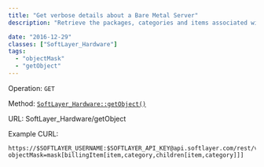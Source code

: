 ```yaml
---
title: "Get verbose details about a Bare Metal Server"
description: "Retrieve the packages, categories and items associated with a Bare Metal Server."

date: "2016-12-29"
classes: ["SoftLayer_Hardware"]
tags:
  - "objectMask"
  - "getObject"
---
```


Operation: `GET`

Method: [`SoftLayer_Hardware::getObject()`](http://sldn.softlayer.com/reference/services/SoftLayer_Hardware/getObject)

URL: SoftLayer_Hardware/getObject

Example CURL:

```
https://$SOFTLAYER_USERNAME:$SOFTLAYER_API_KEY@api.softlayer.com/rest/v3/SoftLayer_Hardware/$serverId/getObject.json?objectMask=mask[billingItem[item,category,children[item,category]]]

```